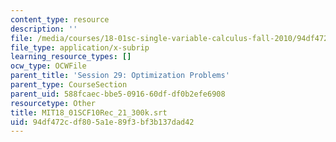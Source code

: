 ```yaml
---
content_type: resource
description: ''
file: /media/courses/18-01sc-single-variable-calculus-fall-2010/94df472cdf805a1e89f3bf3b137dad42_MIT18_01SCF10Rec_21_300k.vtt
file_type: application/x-subrip
learning_resource_types: []
ocw_type: OCWFile
parent_title: 'Session 29: Optimization Problems'
parent_type: CourseSection
parent_uid: 588fcaec-bbe5-0916-60df-df0b2efe6908
resourcetype: Other
title: MIT18_01SCF10Rec_21_300k.srt
uid: 94df472c-df80-5a1e-89f3-bf3b137dad42
---
```

